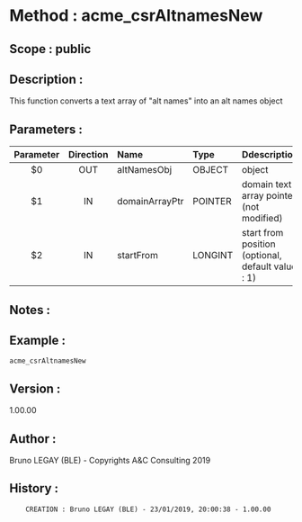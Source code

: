 ﻿# **Method :** acme_csrAltnamesNew## **Scope :** public## **Description :** This function converts a text array of "alt names" into an alt names object## **Parameters :** | Parameter | Direction | Name | Type | Ddescription | |:----:|:----:|:----|:----|:----| | $0 | OUT | altNamesObj | OBJECT | object | | $1 | IN | domainArrayPtr | POINTER | domain text array pointer (not modified) | | $2 | IN | startFrom | LONGINT | start from position (optional, default value : 1) | ## **Notes :** ## **Example :** ```acme_csrAltnamesNew```## **Version :** 1.00.00## **Author :** Bruno LEGAY (BLE) - Copyrights A&C Consulting 2019## **History :**          CREATION : Bruno LEGAY (BLE) - 23/01/2019, 20:00:38 - 1.00.00